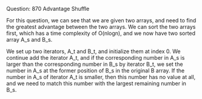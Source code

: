 Question: 870 Advantage Shuffle

For this question, we can see that we are given two arrays, and need to find the greatest advantage between the two arrays. We can sort the two arrays first, which has a time complexity of O(nlogn), and we now have two sorted array A_s and B_s.

We set up two iterators, A_t and B_t, and initialize them at index 0. We continue add the iterator A_t, and if the corresponding number in A_s is larger than the corresponding number in B_s by iterator B_t, we set the number in A_s at the former position of B_s in the original B array. If the number in A_s of iterator A_t is smaller, then this number has no value at all, and we need to match this number with the largest remaining number in B_s.